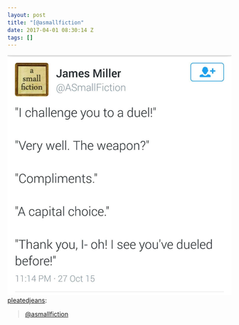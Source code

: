 ```yaml
---
layout: post
title: "[@asmallfiction"
date: 2017-04-01 08:30:14 Z
tags: []
---
```

![](/media/2017/04/159067486256.jpg)
[pleatedjeans](http://stream.pleated-jeans.com/post/158633889914/asmallfiction):

> [@asmallfiction](https://twitter.com/ASmallFiction/status/659251935199891456)
